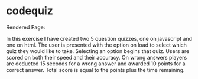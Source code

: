 # codequiz

Rendered Page: 

In this exercise I have created two 5 question quizzes, one on javascript and one on html. The user is presented with the option on load to select which quiz they would like to take. Selecting an option begins that quiz. Users are scored on both their speed and their accuracy. On wrong answers players are deducted 15 seconds for a wrong answer and awarded 10 points for a correct answer. Total score is equal to the points plus the time remaining.
